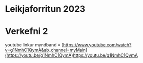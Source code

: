 
# Leikjaforritun 2023

# **Verkefni 2**

youtube linkur myndband  = [https://www.youtube.com/watch?v=g1NmhC1QymA&ab_channel=myMain](https://youtu.be/g1NmhC1QymA)https://youtu.be/g1NmhC1QymA

